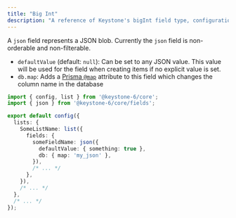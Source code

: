 ```yaml
---
title: "Big Int"
description: "A reference of Keystone's bigInt field type, configuration and options."
---
```


A `json` field represents a JSON blob.
Currently the `json` field is non-orderable and non-filterable.

- `defaultValue` (default: `null`): Can be set to any JSON value.
  This value will be used for the field when creating items if no explicit value is set.
- `db.map`: Adds a [Prisma `@map`](https://www.prisma.io/docs/reference/api-reference/prisma-schema-reference#map) attribute to this field which changes the column name in the database

```typescript
import { config, list } from '@keystone-6/core';
import { json } from '@keystone-6/core/fields';

export default config({
  lists: {
    SomeListName: list({
      fields: {
        someFieldName: json({
          defaultValue: { something: true },
          db: { map: 'my_json' },
        }),
        /* ... */
      },
    }),
    /* ... */
  },
  /* ... */
});
```
